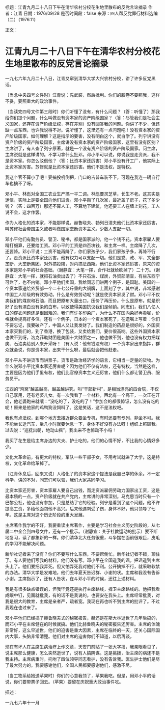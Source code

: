 标题：江青九月二十八日下午在清华农村分校花生地里散布的反党言论摘录
作者：江青
日期：1976/09/28
是否时间段：false
来源：四人帮反党罪行材料选编（二）（1976.11）

正文：

# 江青九月二十八日下午在清华农村分校花生地里散布的反党言论摘录

一九七六年九月二十八日，江青又窜到清华大学大兴农村分校，讲了许多反党黑话。

〔当念中央四号文件时〕江青说：先武装，然后批判。你们的胶卷不要照我，这样不妥，要照重大的政治事件。

〔当读完四号文件第三段时〕你们听懂了没有，有什么问题？（答：听懂了）那我给你们提个问题，什么叫做没有资本家的资产阶级国家？（答：尽管我们是社会主义国家，还存在资产阶级法权，存在差别）没有回答我的问题。你讲了不少，但还缺一点东西，也许我说得不对。说听懂了，这里还有一点问题吧！没有资本家的资产阶级国家，如何理解？这是指示的要害，没有明白这个，就白学了。列宁讲没有资产阶级的资产阶级国家，主席讲没有资本家的资产阶级国家，这里有没有区别？主席讲了，有人查了列宁原著，就是一个没有资产阶级的资产阶级国家。问主席，主席说就是这样讲的。不学习拿什么批邓。邓小平可以说，你说我是走资派，我不是资本家。你怎么驳倒他？（答：比资本家还厉害）邓小平没有开工厂，他实际上比资本家厉害。苏修就是比资本家还厉害。他们不是法权，是特权。

我这个官不算小了吧！要搞投机倒把，门口的吉普车装不下，可现在我连一辆自行车也搞不了呀。

邓小平、林彪对全国工农业生产搞一平二调。林彪要灵芝草，长生不老。这其实是迷信，实际上是要全国向他们进贡。邓小平搬了几次家，最近盖了房子，花了多少钱？（答：四百万）那还不算人工，不算地下建筑，他还要工人在墙上刻花，工人说不会，这才作罢。

作为人格化的资本家，不能那样说。赫鲁晓夫、勃列日涅夫他们比资本家还厉害，叫苏修社会帝国主义或者叫做国家垄断资本主义。少数人支配一切。

邓小平他们有勤务员、警卫、秘书，都是国家派的，他一个钱不花。资本家雇人要精打细算，还要给工资。邓小平的工资是四百块钱，和主席一样。主席降了几次，还要降。邓小平说：工资不能再降了，你们家孩子少，我们家孩子多，再降不行了。走资派比资本家还厉害，他有权力可以支配一切。他们是党、政、军、文全部垄断，大垄断集团。对外搞投降，对内搞法西斯。他们比资本家还厉害，原来的资本家是邓小平的社会基础。（谢静宜：大笔一挥，合作社就给砍掉了）二十万。（谢静宜：大笔一挥，就把石油卖出去了）不只石油、煤炭，外贸部清查，有些东西宁可烂了，也不内销。邓小平他们卖国，我给同志们讲两个例子，是国耻。美国的一个资本家送给外贸部一个二十七公斤重的大铜牌，上面刻了字，其中说，非常感谢中国工人阶级的有效劳动。什么是有效劳动呢？就是使资本家发了财。邓小平不仅卖我们的煤炭和石油，而且把原布大量出口，压价了再压价。什么是原布，就是织好了没有漂白没有染的白布，以致使得美国抗议我们是倾销。同志们，我们八亿人口的穿衣问题还是很困难的，我们有许多印染厂，为什么不在国内染好再卖呢，价格就会提高好多倍。还有一个例子，日本的一个资本家死了，在遗嘱上写着：你们不要忘记，我要破产了，中国人又让我发财了。我们制造的药品是很好的，外国资本家买我们的，到了香港，换了包装，又卖给我们，要价很高哟。这些外国资本家也做不到呀，洛克菲勒财团是美国十大财团之一，他也做不到，他也没有权力把煤炭、石油卖给别人来开采呀！（有人说：他有钱没有权）一个资本家出来指挥，群众就会说，你是资本家，出来干什么呀，最后就会把他赶走。

邓小平从不讲货币而讲票子。货币是政治经济学的语言，它相当一定量的货物。为什么说邓小平比资本家还厉害呢？因为他们不仅有法权，还有特权。当然是这样，主要是因为他们手里有权，他们比官僚资本主义还厉害，他们什么都让警卫员、服务员干。

江西的“鸡窝”越盖越高，越盖越讲究。叫“干部新村”，是相当漂亮的四合院，不仅自己享用，还有老婆儿女。有一次我看了一个材料，西北有一个高干，一次正在开会，他老婆跑来就嚷：“没吃的了，没吃的了！”参加会的都很惊讶，怎么没有吃的呢！原来是他家的鸡鸭狗没饲料了。这是笑话，这不是法权吧。

我也有点法权，到哪个地方去接近群众要坐专机，有时还要有专列，非坐不可。我不能坐长途汽车，坐几小时就要休息一下，身体不好没有办法呀！组织上照顾我。过去说：“巡抚出朝，地动山摇”。我出来不也惊动不小吗！

我买了花生是给主席身边的大夫、护士吃的，他们的心情不好，不比我的心情好多少。

文化大革命前，有更大的特权，军队一些干部子女，不用考试就进了大学，这是特权，文化革命给革掉了。

〔江青休息后，回来又说〕人格化了的资本家这个提法是我自己学的休余，不一定科学，讲的不对，同志们可以驳，我们大家共同学习。

比资本家还厉害，资本家雇人要自己出钱，而走资派雇佣劳动力国家出工资，这是最本质的一点。资产阶级就在共产党内，主席讲的非常深刻。马克思当时只有一个巴黎公社，他也没有参加，只是总结了它的经验。列宁是看到了这个问题，他不许提高工资，多给他面包他不高兴。后来他遇刺受了伤，身体不好，他只领导了七年。这是主席对这个历史阶段的重大发展。

主席著作我学的不好，我要重读主席著作，主要是学习社会主义历史阶段的，从七届二中全会到四号文件，还有一个批示。（谢静宜：关于社教运动的批示）要不断地复习，读了都象新的一样。你们清华北大任务很重，斗争摆在面前很艰巨，皮毛的学习不能解决问题。

新华社记者来了没有？你们不要写什么东西，不要帮倒忙。新华社记者不错，顶住了。有人要他们写我的材料，他们没有写。邓小平在全国造我的谣，把谣造到主席头上了。他们要把我弄死。但又怕弄死我对他们不利。公开搞掉不行，就采取软禁的办法。清华大学是发难地，他们去年夏天告迟群、小谢的状。主席和我没有告诉小谢。主席指示了，还有人告状，在斗邓小平的时候，还往上递材料。

我是有很多缺点错误的，但我毕竟还是执行主席路线，捍卫主席路线的。他把我看成眼中钉，见面就批我，有的话不是我说的，也要安在我头上。主席经常批我，对我是很大的教育，主席是亲者严，疏者宽。我现在再也听不到主席的批评了。不过我现在也过来了。

邓小平他们已经搞了赫鲁晓夫式的秘密报告，赫还是在斯大林逝世了几年后搞的，而邓小平在主席健在的时候就搞。他们比赫鲁晓夫的秘密报告还厉害。主席的体魄非常好，这么早逝世，他们的迫害是重大因素，主席在临终的一天，还关心国际国内大事，头脑非常清楚。他们对主席的迫害你们不知道，以后再谈。

现在有坏人在主席生病治疗上作文章，天安门前贴了一张大字报，我亲眼看见了，说主席那么健康，怎么突然逝世了，说有人搞阴谋。这是挑拨，治主席的病还不是我主持。主席病重时，托咐了四位领导同志看护，没有告诉我。医生护士他们是尽了最大努力的。我要感谢他们，全国人民都要感谢他们，感激不尽。

〔当工物系给她送苹果时〕你们的心意我领了，苹果我吃。但是，用邓小平的话说，你们要带票子回去。（苹果）要留在庆祝重大政治事件吃。

描述：

一九七六年十一月

